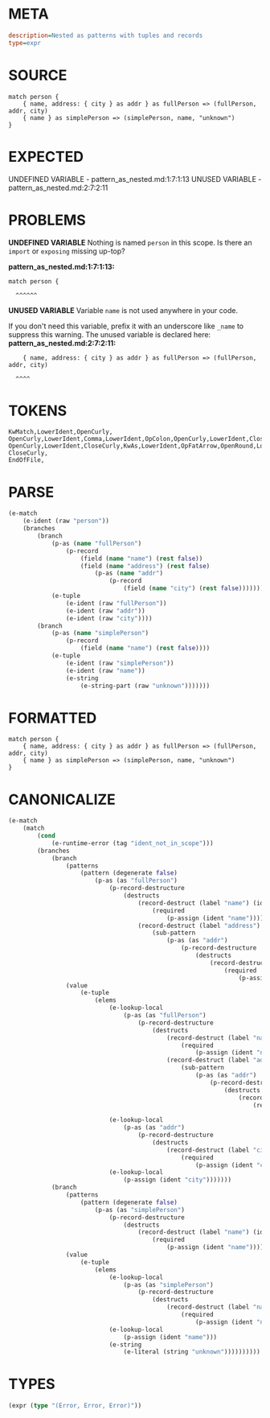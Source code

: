 # META
~~~ini
description=Nested as patterns with tuples and records
type=expr
~~~
# SOURCE
~~~roc
match person {
    { name, address: { city } as addr } as fullPerson => (fullPerson, addr, city)
    { name } as simplePerson => (simplePerson, name, "unknown")
}
~~~
# EXPECTED
UNDEFINED VARIABLE - pattern_as_nested.md:1:7:1:13
UNUSED VARIABLE - pattern_as_nested.md:2:7:2:11
# PROBLEMS
**UNDEFINED VARIABLE**
Nothing is named `person` in this scope.
Is there an `import` or `exposing` missing up-top?

**pattern_as_nested.md:1:7:1:13:**
```roc
match person {
```
      ^^^^^^


**UNUSED VARIABLE**
Variable `name` is not used anywhere in your code.

If you don't need this variable, prefix it with an underscore like `_name` to suppress this warning.
The unused variable is declared here:
**pattern_as_nested.md:2:7:2:11:**
```roc
    { name, address: { city } as addr } as fullPerson => (fullPerson, addr, city)
```
      ^^^^


# TOKENS
~~~zig
KwMatch,LowerIdent,OpenCurly,
OpenCurly,LowerIdent,Comma,LowerIdent,OpColon,OpenCurly,LowerIdent,CloseCurly,KwAs,LowerIdent,CloseCurly,KwAs,LowerIdent,OpFatArrow,OpenRound,LowerIdent,Comma,LowerIdent,Comma,LowerIdent,CloseRound,
OpenCurly,LowerIdent,CloseCurly,KwAs,LowerIdent,OpFatArrow,OpenRound,LowerIdent,Comma,LowerIdent,Comma,StringStart,StringPart,StringEnd,CloseRound,
CloseCurly,
EndOfFile,
~~~
# PARSE
~~~clojure
(e-match
	(e-ident (raw "person"))
	(branches
		(branch
			(p-as (name "fullPerson")
				(p-record
					(field (name "name") (rest false))
					(field (name "address") (rest false)
						(p-as (name "addr")
							(p-record
								(field (name "city") (rest false)))))))
			(e-tuple
				(e-ident (raw "fullPerson"))
				(e-ident (raw "addr"))
				(e-ident (raw "city"))))
		(branch
			(p-as (name "simplePerson")
				(p-record
					(field (name "name") (rest false))))
			(e-tuple
				(e-ident (raw "simplePerson"))
				(e-ident (raw "name"))
				(e-string
					(e-string-part (raw "unknown")))))))
~~~
# FORMATTED
~~~roc
match person {
	{ name, address: { city } as addr } as fullPerson => (fullPerson, addr, city)
	{ name } as simplePerson => (simplePerson, name, "unknown")
}
~~~
# CANONICALIZE
~~~clojure
(e-match
	(match
		(cond
			(e-runtime-error (tag "ident_not_in_scope")))
		(branches
			(branch
				(patterns
					(pattern (degenerate false)
						(p-as (as "fullPerson")
							(p-record-destructure
								(destructs
									(record-destruct (label "name") (ident "name")
										(required
											(p-assign (ident "name"))))
									(record-destruct (label "address") (ident "address")
										(sub-pattern
											(p-as (as "addr")
												(p-record-destructure
													(destructs
														(record-destruct (label "city") (ident "city")
															(required
																(p-assign (ident "city"))))))))))))))
				(value
					(e-tuple
						(elems
							(e-lookup-local
								(p-as (as "fullPerson")
									(p-record-destructure
										(destructs
											(record-destruct (label "name") (ident "name")
												(required
													(p-assign (ident "name"))))
											(record-destruct (label "address") (ident "address")
												(sub-pattern
													(p-as (as "addr")
														(p-record-destructure
															(destructs
																(record-destruct (label "city") (ident "city")
																	(required
																		(p-assign (ident "city")))))))))))))
							(e-lookup-local
								(p-as (as "addr")
									(p-record-destructure
										(destructs
											(record-destruct (label "city") (ident "city")
												(required
													(p-assign (ident "city"))))))))
							(e-lookup-local
								(p-assign (ident "city")))))))
			(branch
				(patterns
					(pattern (degenerate false)
						(p-as (as "simplePerson")
							(p-record-destructure
								(destructs
									(record-destruct (label "name") (ident "name")
										(required
											(p-assign (ident "name")))))))))
				(value
					(e-tuple
						(elems
							(e-lookup-local
								(p-as (as "simplePerson")
									(p-record-destructure
										(destructs
											(record-destruct (label "name") (ident "name")
												(required
													(p-assign (ident "name"))))))))
							(e-lookup-local
								(p-assign (ident "name")))
							(e-string
								(e-literal (string "unknown"))))))))))
~~~
# TYPES
~~~clojure
(expr (type "(Error, Error, Error)"))
~~~
